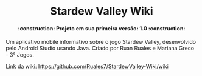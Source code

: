 <h1 align="center">Stardew Valley Wiki</h1>

<h4 align="center"> 
    :construction:  Projeto em sua primeira versão: 1.0  :construction:
</h4>

Um aplicativo mobile informativo sobre o jogo Stardew Valley, desenvolvido pelo Android Studio usando Java. Criado por Ruan Ruales e Mariana Greco - 3° Jogos.

Link da wiki: https://github.com/Ruales7/StardewValley-Wiki/wiki
